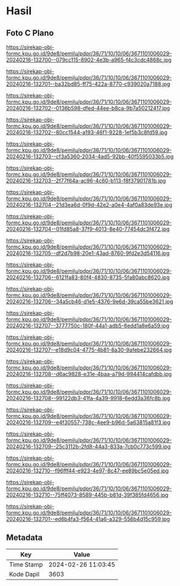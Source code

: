 # Hasil

## Foto C Plano

https://sirekap-obj-formc.kpu.go.id/9de8/pemilu/pdpr/36/71/10/10/06/3671101006029-20240216-132700--079cc115-8902-4e3b-a965-f4c3cdc4868c.jpg

https://sirekap-obj-formc.kpu.go.id/9de8/pemilu/pdpr/36/71/10/10/06/3671101006029-20240216-132701--ba32bd85-ff75-422a-8770-c939020a7188.jpg

https://sirekap-obj-formc.kpu.go.id/9de8/pemilu/pdpr/36/71/10/10/06/3671101006029-20240216-132702--0136b598-dfed-44ee-b8ca-9b7a50212417.jpg

https://sirekap-obj-formc.kpu.go.id/9de8/pemilu/pdpr/36/71/10/10/06/3671101006029-20240216-132702--80cc1544-a193-46f1-9228-1ef5b3c8fd59.jpg

https://sirekap-obj-formc.kpu.go.id/9de8/pemilu/pdpr/36/71/10/10/06/3671101006029-20240216-132703--cf3a5360-2034-4ad5-92bb-40f5595033b5.jpg

https://sirekap-obj-formc.kpu.go.id/9de8/pemilu/pdpr/36/71/10/10/06/3671101006029-20240216-132703--2f77f64a-ac96-4c60-b113-f8f37901781b.jpg

https://sirekap-obj-formc.kpu.go.id/9de8/pemilu/pdpr/36/71/10/10/06/3671101006029-20240216-132704--21d3ea6d-0f9d-42e2-a0e4-4af0a83de93e.jpg

https://sirekap-obj-formc.kpu.go.id/9de8/pemilu/pdpr/36/71/10/10/06/3671101006029-20240216-132704--01fd85a8-37f9-4013-8e40-77454dc3f472.jpg

https://sirekap-obj-formc.kpu.go.id/9de8/pemilu/pdpr/36/71/10/10/06/3671101006029-20240216-132705--df2d7b98-20e1-43ad-8760-9fd2e3d54116.jpg

https://sirekap-obj-formc.kpu.go.id/9de8/pemilu/pdpr/36/71/10/10/06/3671101006029-20240216-132706--6121fa83-80f4-4830-8735-5fa80abc8620.jpg

https://sirekap-obj-formc.kpu.go.id/9de8/pemilu/pdpr/36/71/10/10/06/3671101006029-20240216-132706--34a5cb46-d1e5-4376-9e6d-39ca55be3621.jpg

https://sirekap-obj-formc.kpu.go.id/9de8/pemilu/pdpr/36/71/10/10/06/3671101006029-20240216-132707--3777750c-180f-44a1-adb5-6edd1a8e6a59.jpg

https://sirekap-obj-formc.kpu.go.id/9de8/pemilu/pdpr/36/71/10/10/06/3671101006029-20240216-132707--e18d9c04-4775-4b81-8a30-9afebe232664.jpg

https://sirekap-obj-formc.kpu.go.id/9de8/pemilu/pdpr/36/71/10/10/06/3671101006029-20240216-132708--d6ac9828-e31e-4baa-a79d-994414cafdbb.jpg

https://sirekap-obj-formc.kpu.go.id/9de8/pemilu/pdpr/36/71/10/10/06/3671101006029-20240216-132708--99122db3-41fa-4a39-9918-6edd3a36fc8b.jpg

https://sirekap-obj-formc.kpu.go.id/9de8/pemilu/pdpr/36/71/10/10/06/3671101006029-20240216-132709--e4f30557-738c-4ee9-b96d-5a63815a81f3.jpg

https://sirekap-obj-formc.kpu.go.id/9de8/pemilu/pdpr/36/71/10/10/06/3671101006029-20240216-132709--25c3112b-2fd8-44a3-833a-7cb0c773c599.jpg

https://sirekap-obj-formc.kpu.go.id/9de8/pemilu/pdpr/36/71/10/10/06/3671101006029-20240216-132710--f96fff44-e923-4e97-8c47-ee89bc5e05ed.jpg

https://sirekap-obj-formc.kpu.go.id/9de8/pemilu/pdpr/36/71/10/10/06/3671101006029-20240216-132710--75ff4073-8589-445b-b81d-39f385fd4656.jpg

https://sirekap-obj-formc.kpu.go.id/9de8/pemilu/pdpr/36/71/10/10/06/3671101006029-20240216-132701--ed6b4fa3-f564-41a6-a329-556b4d15c959.jpg


## Metadata

| Key        | Value               |
| ---------- | ------------------- |
| Time Stamp | 2024-02-26 11:03:45 |
| Kode Dapil | 3603                |



